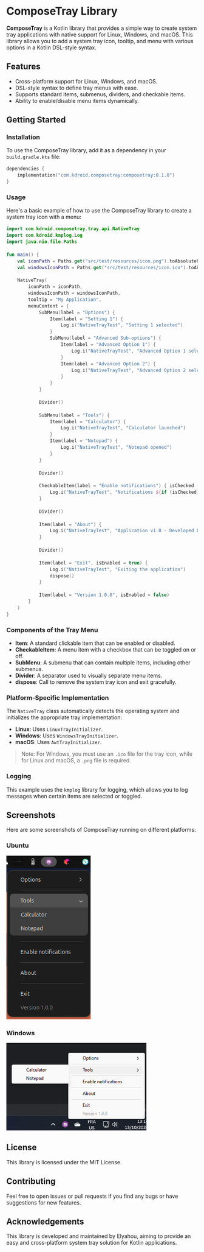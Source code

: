 # ComposeTray Library

**ComposeTray** is a Kotlin library that provides a simple way to create system tray applications with native support for Linux, Windows, and macOS. This library allows you to add a system tray icon, tooltip, and menu with various options in a Kotlin DSL-style syntax.

## Features
- Cross-platform support for Linux, Windows, and macOS.
- DSL-style syntax to define tray menus with ease.
- Supports standard items, submenus, dividers, and checkable items.
- Ability to enable/disable menu items dynamically.

## Getting Started

### Installation

To use the ComposeTray library, add it as a dependency in your `build.gradle.kts` file:

```kotlin
dependencies {
    implementation("com.kdroid.composetray:composetray:0.1.0")
}
```

### Usage
Here's a basic example of how to use the ComposeTray library to create a system tray icon with a menu:

```kotlin
import com.kdroid.composetray.tray.api.NativeTray
import com.kdroid.kmplog.Log
import java.nio.file.Paths

fun main() {
    val iconPath = Paths.get("src/test/resources/icon.png").toAbsolutePath().toString()
    val windowsIconPath = Paths.get("src/test/resources/icon.ico").toAbsolutePath().toString()

    NativeTray(
        iconPath = iconPath,
        windowsIconPath = windowsIconPath,
        tooltip = "My Application",
        menuContent = {
            SubMenu(label = "Options") {
                Item(label = "Setting 1") {
                    Log.i("NativeTrayTest", "Setting 1 selected")
                }
                SubMenu(label = "Advanced Sub-options") {
                    Item(label = "Advanced Option 1") {
                        Log.i("NativeTrayTest", "Advanced Option 1 selected")
                    }
                    Item(label = "Advanced Option 2") {
                        Log.i("NativeTrayTest", "Advanced Option 2 selected")
                    }
                }
            }

            Divider()

            SubMenu(label = "Tools") {
                Item(label = "Calculator") {
                    Log.i("NativeTrayTest", "Calculator launched")
                }
                Item(label = "Notepad") {
                    Log.i("NativeTrayTest", "Notepad opened")
                }
            }

            Divider()

            CheckableItem(label = "Enable notifications") { isChecked ->
                Log.i("NativeTrayTest", "Notifications ${if (isChecked) "enabled" else "disabled"}")
            }

            Divider()

            Item(label = "About") {
                Log.i("NativeTrayTest", "Application v1.0 - Developed by Elyahou")
            }

            Divider()

            Item(label = "Exit", isEnabled = true) {
                Log.i("NativeTrayTest", "Exiting the application")
                dispose()
            }

            Item(label = "Version 1.0.0", isEnabled = false)
        }
    )
}
```

### Components of the Tray Menu
- **Item**: A standard clickable item that can be enabled or disabled.
- **CheckableItem**: A menu item with a checkbox that can be toggled on or off.
- **SubMenu**: A submenu that can contain multiple items, including other submenus.
- **Divider**: A separator used to visually separate menu items.
- **dispose**: Call to remove the system tray icon and exit gracefully.

### Platform-Specific Implementation
The `NativeTray` class automatically detects the operating system and initializes the appropriate tray implementation:
- **Linux**: Uses `LinuxTrayInitializer`.
- **Windows**: Uses `WindowsTrayInitializer`.
- **macOS**: Uses `AwtTrayInitializer`.

> Note: For Windows, you must use an `.ico` file for the tray icon, while for Linux and macOS, a `.png` file is required.

### Logging
This example uses the `kmplog` library for logging, which allows you to log messages when certain items are selected or toggled.

## Screenshots
Here are some screenshots of ComposeTray running on different platforms:

### Ubuntu
![Ubuntu Screenshot](screenshots/ubuntu.png)

### Windows
![Windows Screenshot](screenshots/windows.png)

## License
This library is licensed under the MIT License.

## Contributing
Feel free to open issues or pull requests if you find any bugs or have suggestions for new features.

## Acknowledgements
This library is developed and maintained by Elyahou, aiming to provide an easy and cross-platform system tray solution for Kotlin applications.

